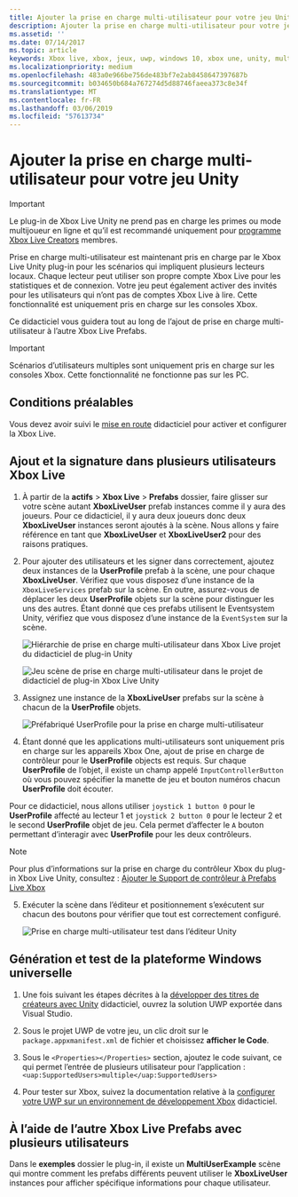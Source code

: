 ```yaml
---
title: Ajouter la prise en charge multi-utilisateur pour votre jeu Unity
description: Ajouter la prise en charge multi-utilisateur pour votre jeu Unity à l’aide du plug-in Xbox Live Unity
ms.assetid: ''
ms.date: 07/14/2017
ms.topic: article
keywords: Xbox live, xbox, jeux, uwp, windows 10, xbox une, unity, multi-utilisateurs
ms.localizationpriority: medium
ms.openlocfilehash: 483a0e966be756de483bf7e2ab8458647397687b
ms.sourcegitcommit: b034650b684a767274d5d88746faeea373c8e34f
ms.translationtype: MT
ms.contentlocale: fr-FR
ms.lasthandoff: 03/06/2019
ms.locfileid: "57613734"
---
```

# <a name="add-multi-user-support-to-your-unity-game"></a>Ajouter la prise en charge multi-utilisateur pour votre jeu Unity
> [!IMPORTANT]
> Le plug-in de Xbox Live Unity ne prend pas en charge les primes ou mode multijoueur en ligne et qu’il est recommandé uniquement pour [programme Xbox Live Creators](../developer-program-overview.md) membres.

Prise en charge multi-utilisateur est maintenant pris en charge par le Xbox Live Unity plug-in pour les scénarios qui impliquent plusieurs lecteurs locaux. Chaque lecteur peut utiliser son propre compte Xbox Live pour les statistiques et de connexion. Votre jeu peut également activer des invités pour les utilisateurs qui n’ont pas de comptes Xbox Live à lire. Cette fonctionnalité est uniquement pris en charge sur les consoles Xbox.

Ce didacticiel vous guidera tout au long de l’ajout de prise en charge multi-utilisateur à l’autre Xbox Live Prefabs.

> [!IMPORTANT]
> Scénarios d’utilisateurs multiples sont uniquement pris en charge sur les consoles Xbox. Cette fonctionnalité ne fonctionne pas sur les PC.

## <a name="prerequisites"></a>Conditions préalables
Vous devez avoir suivi le [mise en route](configure-xbox-live-in-unity.md) didacticiel pour activer et configurer la Xbox Live.

## <a name="adding-and-signing-in-multiple-xbox-live-users"></a>Ajout et la signature dans plusieurs utilisateurs Xbox Live

1. À partir de la **actifs** > **Xbox Live** > **Prefabs** dossier, faire glisser sur votre scène autant **XboxLiveUser** prefab instances comme il y aura des joueurs. Pour ce didacticiel, il y aura deux joueurs donc deux **XboxLiveUser** instances seront ajoutés à la scène. Nous allons y faire référence en tant que **XboxLiveUser** et **XboxLiveUser2** pour des raisons pratiques.

2. Pour ajouter des utilisateurs et les signer dans correctement, ajoutez deux instances de la **UserProfile** prefab à la scène, une pour chaque **XboxLiveUser**. Vérifiez que vous disposez d’une instance de la `XboxLiveServices` prefab sur la scène. En outre, assurez-vous de déplacer les deux **UserProfile** objets sur la scène pour distinguer les uns des autres. Étant donné que ces prefabs utilisent le Eventsystem Unity, vérifiez que vous disposez d’une instance de la `EventSystem` sur la scène.

    ![Hiérarchie de prise en charge multi-utilisateur dans Xbox Live projet du didacticiel de plug-in Unity](../images/unity/MUA-Tutorial-Hierarchy.png)

    ![Jeu scène de prise en charge multi-utilisateur dans le projet de didacticiel de plug-in Xbox Live Unity](../images/unity/MUA-Tutorial-GameScene.png)

3. Assignez une instance de la **XboxLiveUser** prefabs sur la scène à chacun de la **UserProfile** objets.

    ![Préfabriqué UserProfile pour la prise en charge multi-utilisateur](../images/unity/user-profile-for-mua.png)

4. Étant donné que les applications multi-utilisateurs sont uniquement pris en charge sur les appareils Xbox One, ajout de prise en charge de contrôleur pour le **UserProfile** objects est requis. Sur chaque **UserProfile** de l’objet, il existe un champ appelé `InputControllerButton` où vous pouvez spécifier la manette de jeu et bouton numéros chacun **UserProfile** doit écouter.

Pour ce didacticiel, nous allons utiliser `joystick 1 button 0` pour le **UserProfile** affecté au lecteur 1 et `joystick 2 button 0` pour le lecteur 2 et le second **UserProfile** objet de jeu. Cela permet d’affecter le `A` bouton permettant d’interagir avec **UserProfile** pour les deux contrôleurs.

> [!Note]
> Pour plus d’informations sur la prise en charge du contrôleur Xbox du plug-in Xbox Live Unity, consultez : [Ajouter le Support de contrôleur à Prefabs Live Xbox](add-controller-support-to-xbox-live-prefabs.md)

5. Exécuter la scène dans l’éditeur et positionnement s’exécutent sur chacun des boutons pour vérifier que tout est correctement configuré.

    ![Prise en charge multi-utilisateur test dans l’éditeur Unity](../images/unity/run-example-mua.png)

## <a name="building-and-testing-the-uwp"></a>Génération et test de la plateforme Windows universelle

1. Une fois suivant les étapes décrites à la [développer des titres de créateurs avec Unity](configure-xbox-live-in-unity.md) didacticiel, ouvrez la solution UWP exportée dans Visual Studio.

2. Sous le projet UWP de votre jeu, un clic droit sur le `package.appxmanifest.xml` de fichier et choisissez **afficher le Code**.

3. Sous le `<Properties></Properties>` section, ajoutez le code suivant, ce qui permet l’entrée de plusieurs utilisateur pour l’application : `<uap:SupportedUsers>multiple</uap:SupportedUsers>`

4. Pour tester sur Xbox, suivez la documentation relative à la [configurer votre UWP sur un environnement de développement Xbox](https://docs.microsoft.com/en-us/windows/uwp/xbox-apps/development-environment-setup) didacticiel.

## <a name="using-the-other-xbox-live-prefabs-with-multiple-users"></a>À l’aide de l’autre Xbox Live Prefabs avec plusieurs utilisateurs

Dans le **exemples** dossier le plug-in, il existe un **MultiUserExample** scène qui montre comment les prefabs différents peuvent utiliser le **XboxLiveUser** instances pour afficher spécifique informations pour chaque utilisateur.

